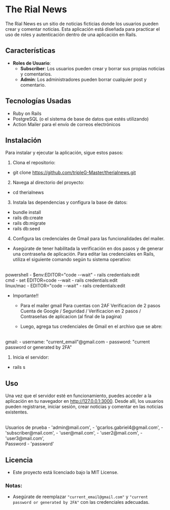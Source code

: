 # The Rial News

The Rial News es un sitio de noticias ficticias donde los usuarios pueden crear y comentar noticias. Esta aplicación está diseñada para practicar el uso de roles y autenticación dentro de una aplicación en Rails.

## Características

- **Roles de Usuario**:
  - **Subscriber**: Los usuarios pueden crear y borrar sus propias noticias y comentarios.
  - **Admin**: Los administradores pueden borrar cualquier post y comentario.

## Tecnologías Usadas

- Ruby on Rails
- PostgreSQL (o el sistema de base de datos que estés utilizando)
- Action Mailer para el envío de correos electrónicos

## Instalación

Para instalar y ejecutar la aplicación, sigue estos pasos:

1. Clona el repositorio:
- git clone https://github.com/tripleG-Master/therialnews.git

2. Navega al directorio del proyecto:

- cd therialnews

3. Instala las dependencias y configura la base de datos:

- bundle install
- rails db:create
- rails db:migrate 
- rails db:seed


4. Configura las credenciales de Gmail para las funcionalidades del mailer. 

- Asegúrate de tener habilitada la verificación en dos pasos y de generar una contraseña de aplicación. Para editar las credenciales en Rails, utiliza el siguiente comando según tu sistema operativo:

<br>
powershell 
- $env:EDITOR="code --wait"
- rails credentials:edit

<br>
cmd 
- set EDITOR=code --wait 
- rails credentials:edit

<br>
linux/mac 
- EDITOR="code --wait"
- rails credentials:edit

* Importante!! 
  
  - Para el mailer gmail Para cuentas con 2AF Verificacion de 2 pasos Cuenta de Google / Seguridad / Verificacion en 2 pasos / Contraseñas de aplicacion (al final de la pagina)

  - Luego, agrega tus credenciales de Gmail en el archivo que se abre:

<br>
gmail:
- username: "current_email"@gmail.com
- password: "current password or generated by 2FA"

1. Inicia el servidor:
- rails s


## Uso
Una vez que el servidor esté en funcionamiento, puedes acceder a la aplicación en tu navegador en http://127.0.0.1:3000. Desde allí, los usuarios pueden registrarse, iniciar sesión, crear noticias y comentar en las noticias existentes.

<br>
Usuarios de prueba
- 'admin@mail.com',
- 'gcarlos.gabriel4@gmail.com',
- 'subscriber@mail.com',
- 'user@mail.com',
- 'user2@mail.com',
- 'user3@mail.com',

<br>
Password
- 'password'


## Licencia
- Este proyecto está licenciado bajo la MIT License.

### Notas:
- Asegúrate de reemplazar `"current_email@gmail.com"` y `"current password or generated by 2FA"` con las credenciales adecuadas.
